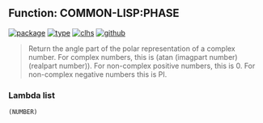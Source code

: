 ## Function: COMMON-LISP:PHASE
[![package](https://img.shields.io/badge/Package-COMMON--LISP-5f9ea0.svg?style=social&colorA=999999)](../) [![type](https://img.shields.io/badge/Type-Function-5f9ea0.svg?style=social&colorA=999999)](../#function) [![clhs](https://img.shields.io/badge/CLHS-PHASE-5f9ea0.svg?style=social&colorA=999999)](http://www.lispworks.com/documentation/HyperSpec/Body/f_phase.htm) [![github](https://img.shields.io/badge/GitHub-View_the_source-5f9ea0.svg?style=social&colorA=999999&logo=github)](https://github.com/sbcl/sbcl/blob/master/src/code/irrat.lisp/) 

> Return the angle part of the polar representation of a complex number.
> For complex numbers, this is (atan (imagpart number) (realpart number)).
> For non-complex positive numbers, this is 0. For non-complex negative
> numbers this is PI.

### Lambda list
```
(NUMBER)
```
